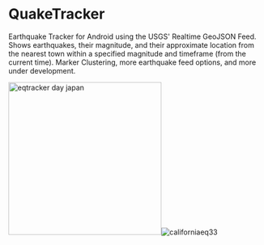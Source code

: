 # QuakeTracker
Earthquake Tracker for Android using the USGS' Realtime GeoJSON Feed. Shows earthquakes, their magnitude, and their approximate location from the nearest town within a specified magnitude and timeframe (from the current time). Marker Clustering, more earthquake feed options, and more under development.

<img width="302" alt="eqtracker day japan" src="https://cloud.githubusercontent.com/assets/5043777/24325341/386c3f82-116d-11e7-9dff-157471f4084a.png">![californiaeq33](https://cloud.githubusercontent.com/assets/5043777/24325377/f31772fc-116d-11e7-9bf2-bc47db0bbe8a.png)
